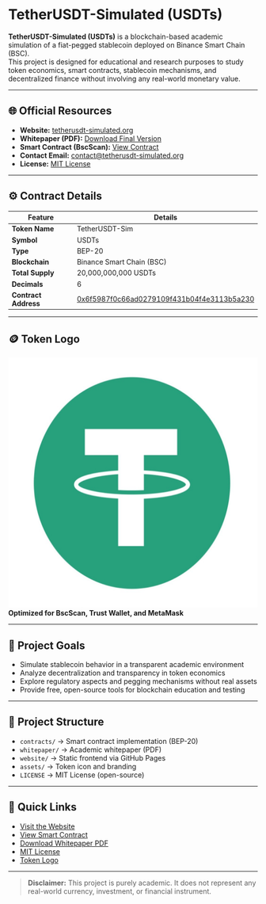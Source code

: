 # TetherUSDT-Simulated (USDTs)

**TetherUSDT-Simulated (USDTs)** is a blockchain-based academic simulation of a fiat-pegged stablecoin deployed on Binance Smart Chain (BSC).  
This project is designed for educational and research purposes to study token economics, smart contracts, stablecoin mechanisms, and decentralized finance without involving any real-world monetary value.

---

## 🌐 Official Resources

- **Website:** [tetherusdt-simulated.org](https://www.tetherusdt-simulated.org)
- **Whitepaper (PDF):** [Download Final Version](https://github.com/TetherUSDT-Sim/TetherUSDT-Sim/blob/6a9cc25dbd95b7a2cf7f5c2449ec0799d7b2eb5d/TetherUSDT-Simulated_Whitepaper.pdf)
- **Smart Contract (BscScan):** [View Contract](https://bscscan.com/token/0x6f5987f0c66ad0279109f431b04f4e3113b5a230)
- **Contact Email:** [contact@tetherusdt-simulated.org](mailto:contact@tetherusdt-simulated.org)
- **License:** [MIT License](https://github.com/TetherUSDT-Sim/TetherUSDT-Sim/blob/main/LICENSE)

---

## ⚙️ Contract Details

| Feature            | Details                                                                 |
|--------------------|-------------------------------------------------------------------------|
| **Token Name**      | TetherUSDT-Sim                                                          |
| **Symbol**          | USDTs                                                                   |
| **Type**            | BEP-20                                                                  |
| **Blockchain**      | Binance Smart Chain (BSC)                                               |
| **Total Supply**    | 20,000,000,000 USDTs                                                    |
| **Decimals**        | 6                                                                       |
| **Contract Address**| [0x6f5987f0c66ad0279109f431b04f4e3113b5a230](https://bscscan.com/token/0x6f5987f0c66ad0279109f431b04f4e3113b5a230) |

---

## 🪙 Token Logo

![USDTs Logo](https://raw.githubusercontent.com/TetherUSDT-Sim/TetherUSDT-Sim/main/assets/token-logo/logo_512x512.png)  
**Optimized for BscScan, Trust Wallet, and MetaMask**

---

## 🎯 Project Goals

- Simulate stablecoin behavior in a transparent academic environment
- Analyze decentralization and transparency in token economics
- Explore regulatory aspects and pegging mechanisms without real assets
- Provide free, open-source tools for blockchain education and testing

---

## 🧱 Project Structure

- `contracts/` → Smart contract implementation (BEP-20)
- `whitepaper/` → Academic whitepaper (PDF)
- `website/` → Static frontend via GitHub Pages
- `assets/` → Token icon and branding
- `LICENSE` → MIT License (open-source)

---

## 🔗 Quick Links

- [Visit the Website](https://www.tetherusdt-simulated.org)  
- [View Smart Contract](https://bscscan.com/token/0x6f5987f0c66ad0279109f431b04f4e3113b5a230)  
- [Download Whitepaper PDF](https://github.com/TetherUSDT-Sim/TetherUSDT-Sim/blob/6a9cc25dbd95b7a2cf7f5c2449ec0799d7b2eb5d/TetherUSDT-Simulated_Whitepaper.pdf)  
- [MIT License](https://github.com/TetherUSDT-Sim/TetherUSDT-Sim/blob/main/LICENSE)  
- [Token Logo](https://raw.githubusercontent.com/TetherUSDT-Sim/TetherUSDT-Sim/main/assets/token-logo/logo_512x512.png)

---

> **Disclaimer:** This project is purely academic. It does not represent any real-world currency, investment, or financial instrument.
